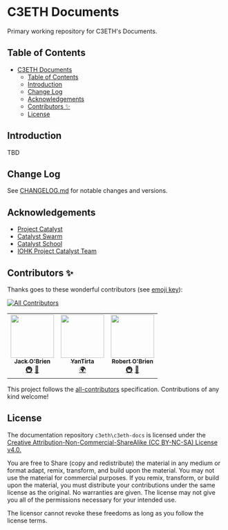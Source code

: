# C3ETH Documents

Primary working repository for C3ETH's Documents. 
## Table of Contents

- [C3ETH Documents](#c3eth-documents)
  - [Table of Contents](#table-of-contents)
  - [Introduction](#introduction)
  - [Change Log](#change-log)
  - [Acknowledgements](#acknowledgements)
  - [Contributors ✨](#contributors-)
  - [License](#license)

## Introduction

TBD

## Change Log

See [CHANGELOG.md](CHANGELOG.md) for notable changes and versions.

## Acknowledgements

* [Project Catalyst](https://cardano.ideascale.com/)
* [Catalyst Swarm](https://www.swarm4catalyst.com/)
* [Catalyst School]()
* [IOHK Project Catalyst Team](https://iohk.io/)
  
## Contributors ✨

Thanks goes to these wonderful contributors (see [emoji key](https://allcontributors.org/docs/en/emoji-key)):

<!-- ALL-CONTRIBUTORS-BADGE:START - Do not remove or modify this section -->
[![All Contributors](https://img.shields.io/badge/all_contributors-3-orange.svg?style=flat-square)](#contributors-)
<!-- ALL-CONTRIBUTORS-BADGE:END --> 

<!-- ALL-CONTRIBUTORS-LIST:START - Do not remove or modify this section -->
<!-- prettier-ignore-start -->
<!-- markdownlint-disable -->
<table>
  <tr>
    <td align="center"><a href="https://parduseidolon.github.io/"><img src="https://avatars.githubusercontent.com/u/38515818?v=4?s=100" width="100px;" alt=""/><br /><sub><b>Jack O'Brien</b></sub></a><br /><a href="#infra-PardusEidolon" title="Infrastructure (Hosting, Build-Tools, etc)">🚇</a> <a href="https://github.com/C3ETH/c3eth-docs/commits?author=PardusEidolon" title="Documentation">📖</a></td>
    <td align="center"><a href="https://github.com/YanTirta"><img src="https://avatars.githubusercontent.com/u/87646261?v=4?s=100" width="100px;" alt=""/><br /><sub><b>YanTirta</b></sub></a><br /><a href="#translation-YanTirta" title="Translation">🌍</a></td>
    <td align="center"><a href="https://github.com/wolstaeb"><img src="https://avatars.githubusercontent.com/u/82072426?v=4?s=100" width="100px;" alt=""/><br /><sub><b>Robert O'Brien</b></sub></a><br /><a href="#infra-wolstaeb" title="Infrastructure (Hosting, Build-Tools, etc)">🚇</a> <a href="#maintenance-wolstaeb" title="Maintenance">🚧</a></td>
  </tr>
</table>

<!-- markdownlint-restore -->
<!-- prettier-ignore-end -->

<!-- ALL-CONTRIBUTORS-LIST:END -->

This project follows the [all-contributors](https://github.com/all-contributors/all-contributors) specification. Contributions of any kind welcome!

## License

The documentation repository `c3eth\c3eth-docs` is licensed under the [Creative Attribution-Non-Commercial-ShareAlike (CC BY-NC-SA) License v4.0.](https://creativecommons.org/licenses/by-nc-sa/4.0/)

You are free to Share (copy and redistribute) the material in any medium or format
adapt, remix, transform, and build upon the material. You may not use the material for commercial purposes.  If you remix, transform, or build upon the material, you must distribute your contributions under the same license as the original. No warranties are given. The license may not give you all of the permissions necessary for your intended use. 

The licensor cannot revoke these freedoms as long as you follow the license terms.